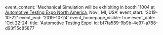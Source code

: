 event_content: 'Mechanical Simulation will be exhibiting in booth 11004 at [Automotive Testing Expo North America](https://www.testing-expo.com/usa/en/), Novi, MI, USA'
event_start: '2019-10-22'
event_end: '2019-10-24'
event_homepage_visible: true
event_date: 'Oct 22-24'
title: 'Automotive Testing Expo'
id: bf7fa589-9b9b-4e97-a788-d93f15c85877
